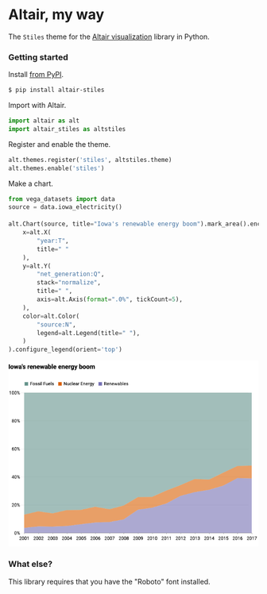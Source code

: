 # Altair, my way

The `Stiles` theme for the [Altair visualization](https://altair-viz.github.io/) library in Python.

### Getting started

Install [from PyPI](https://pypi.org/project/altair-stiles/).

```bash
$ pip install altair-stiles
```

Import with Altair.

```python
import altair as alt
import altair_stiles as altstiles
```

Register and enable the theme.

```python
alt.themes.register('stiles', altstiles.theme)
alt.themes.enable('stiles')
```

Make a chart.

```python
from vega_datasets import data
source = data.iowa_electricity()

alt.Chart(source, title="Iowa's renewable energy boom").mark_area().encode(
    x=alt.X(
        "year:T",
        title=" "
    ),
    y=alt.Y(
        "net_generation:Q",
        stack="normalize",
        title=" ",
        axis=alt.Axis(format=".0%", tickCount=5),
    ),
    color=alt.Color(
        "source:N",
        legend=alt.Legend(title=" "),
    )
).configure_legend(orient='top')
```

![example](./area.png)

### What else?

This library requires that you have the "Roboto" font installed. 
